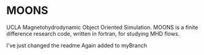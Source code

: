 # MOONS

UCLA Magnetohydrodynamic Object Oriented Simulation.
MOONS is a finite difference research code, written in fortran, for studying MHD flows.

I've just changed the readme
Again
added to myBranch